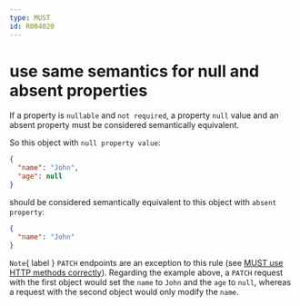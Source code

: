 ```yaml
---
type: MUST
id: R004020
---
```


# use same semantics for null and absent properties

If a property is `nullable` and `not required`, a property `null` value and an absent property must be considered semantically equivalent.

So this object with `null property value`:

```json
{
  "name": "John",
  "age": null
}
```

should be considered semantically equivalent to this object with `absent property`:

```json
{
  "name": "John"
}
```

`Note`{ label } `PATCH` endpoints are an exception to this rule (see [MUST use HTTP methods correctly](R000007)). Regarding the example above, a `PATCH` request with the first object would set the `name` to `John` and the `age` to `null`, whereas a request with the second object would only modify the `name`.
